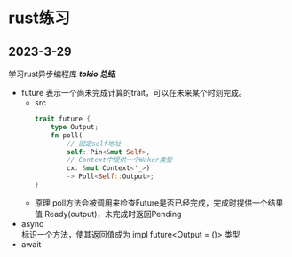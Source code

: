 # rust练习



## 2023-3-29
学习rust异步编程库 ***tokio***
**总结**
- future
	表示一个尚未完成计算的trait，可以在未来某个时刻完成。
	- src
		~~~rust
		trait future {
			type Output;
			fn poll(
				// 固定self地址
				self: Pin<&mut Self>,
				// Context中提供一个Waker类型
				cx: &mut Context<'_>)
				-> Poll<Self::Output>;
		}
		~~~
	- 原理
		poll方法会被调用来检查Future是否已经完成，完成时提供一个结果值 Ready(output)，未完成时返回Pending
- async		
	标识一个方法，使其返回值成为 impl future<Output = ()> 类型
- await


